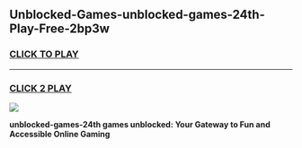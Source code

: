 
## Unblocked-Games-unblocked-games-24th-Play-Free-2bp3w
<h3>
<a href="https://premium76.site?title=unblocked-games-24th&ref=23A">CLICK TO PLAY</a></h3>
<hr>

<h3>
<a href="https://premium76.site?title=unblocked-games-24th&ref=23A">CLICK 2 PLAY</a>
  
</h3>

<a href="https://premium76.site?title=unblocked-games-24th&ref=23A"><img src="https://clearcache.store/games.png"></a>


**unblocked-games-24th games unblocked: Your Gateway to Fun and Accessible Online Gaming**
